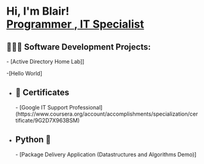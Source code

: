 <h1>Hi, I'm Blair! <br/><a href="https://github.com/BlairEthan">Programmer </a>,<a href="https://www.linkedin.com/in/blair-knowles-6798b8134/"> IT Specialist </a></h1>

<h2>👨🏾‍💻 Software Development Projects:</h2>
- [Active Directory Home Lab]]

-[Hello World]

- <h2><b> 📃 Certificates</b></h2>
  - [Google IT Support Professional](https://www.coursera.org/account/accomplishments/specialization/certificate/9G2D7X963BSM)

- <h2><b>Python 🐍</b></h2>
  - [Package Delivery Application (Datastructures and Algorithms Demo)]







